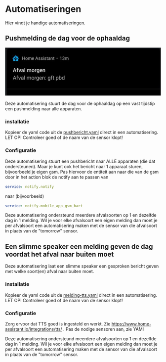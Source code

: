 # Automatiseringen

Hier vindt je handige automatiseringen.

## Pushmelding de dag voor de ophaaldag

![alt text](https://github.com/bafplus/HA-afvalinfo-card/blob/main/screenshots/pushbericht.jpg)

Deze automatisering stuurt de dag voor de ophaaldag op een vast tijdstip een pushmelding naar alle apparaten.
### installatie
Kopieer de yaml code uit de [pushbericht.yaml](../automatiseringen/pushbericht.yaml) direct in een automatisering. LET OP! Controleer goed of de naam van de sensor klopt!
### Configuratie
Deze automatisering stuurt een pushbericht naar ALLE apparaten (die dat ondersteunen). Maar je kunt ook het bericht naar 1 apparaat sturen, bijvoorbeeld je eigen gsm. Pas hiervoor de entiteit aan naar die van de gsm door in het action blok de notify aan te passen van
```yaml
service: notify.notify
```
naar (bijvoorbeeld)
```yaml
service: notify.mobile_app_gsm_bart
```
Deze automatisering ondersteund meerdere afvalsoorten op 1 en dezelfde dag in 1 melding. Wil je voor elke afvalsoort een eigen melding dan moet je per afvalsoort een automatisering maken met de sensor van die afvalsoort in plaats van de "tomorrow" sensor.
## Een slimme speaker een melding geven de dag voordat het afval naar buiten moet
Deze automatisering laat een slimme speaker een gesproken bericht geven met welke soort(en) afval naar buiten moet.
### installatie
Kopieer de yaml code uit de [melding-tts.yaml](../automatiseringen/melding-tts.yaml) direct in een automatisering. LET OP! Controleer goed of de naam van de sensor klopt!
### Configuratie
Zorg ervoor dat TTS goed is ingesteld en werkt. Zie https://www.home-assistant.io/integrations/tts/ . Pas de nodige sensoren aan, zie YAMl

Deze automatisering ondersteund meerdere afvalsoorten op 1 en dezelfde dag in 1 melding. Wil je voor elke afvalsoort een eigen melding dan moet je per afvalsoort een automatisering maken met de sensor van die afvalsoort in plaats van de "tomorrow" sensor.

